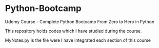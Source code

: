 # Python-Bootcamp
Udemy Course - Complete Python Bootcamp From Zero to Hero in Python

This repository holds codes which I have studied during the course.

MyNotes.py is the file were I have integrated each section of this course
